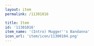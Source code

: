 ```yaml
---
layout: item
permalink: /11301016

title: Item
id: '11301016'
item_name: '(Intro) Mugger''s Bandanna'
icon_url: 'item/icon/11300104.png'
---
```


